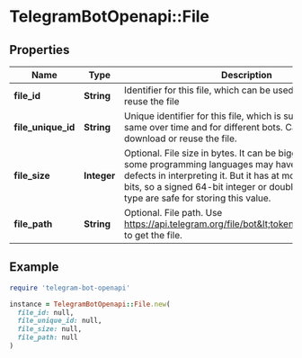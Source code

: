 # TelegramBotOpenapi::File

## Properties

| Name | Type | Description | Notes |
| ---- | ---- | ----------- | ----- |
| **file_id** | **String** | Identifier for this file, which can be used to download or reuse the file |  |
| **file_unique_id** | **String** | Unique identifier for this file, which is supposed to be the same over time and for different bots. Can&#39;t be used to download or reuse the file. |  |
| **file_size** | **Integer** | Optional. File size in bytes. It can be bigger than 2^31 and some programming languages may have difficulty/silent defects in interpreting it. But it has at most 52 significant bits, so a signed 64-bit integer or double-precision float type are safe for storing this value. | [optional] |
| **file_path** | **String** | Optional. File path. Use https://api.telegram.org/file/bot&lt;token&gt;/&lt;file_path&gt; to get the file. | [optional] |

## Example

```ruby
require 'telegram-bot-openapi'

instance = TelegramBotOpenapi::File.new(
  file_id: null,
  file_unique_id: null,
  file_size: null,
  file_path: null
)
```

